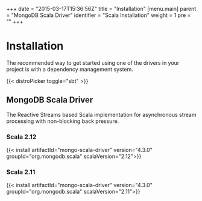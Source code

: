 +++
date = "2015-03-17T15:36:56Z"
title = "Installation"
[menu.main]
  parent = "MongoDB Scala Driver"
  identifier = "Scala Installation"
  weight = 1
  pre = "<i class='fa'></i>"
+++

# Installation

The recommended way to get started using one of the drivers in your project is with a dependency management system.

{{< distroPicker toggle="sbt" >}}

## MongoDB Scala Driver

The Reactive Streams based Scala implementation for asynchronous stream processing with non-blocking back pressure.

### Scala 2.12

{{< install artifactId="mongo-scala-driver" version="4.3.0" groupId="org.mongodb.scala" scalaVersion="2.12">}}

### Scala 2.11

{{< install artifactId="mongo-scala-driver" version="4.3.0" groupId="org.mongodb.scala" scalaVersion="2.11">}}
